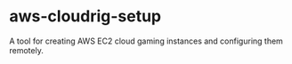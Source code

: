 # aws-cloudrig-setup
A tool for creating AWS EC2 cloud gaming instances and configuring them remotely.
